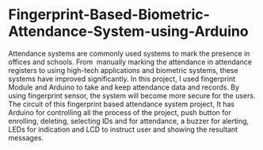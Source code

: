 # Fingerprint-Based-Biometric-Attendance-System-using-Arduino
Attendance systems are commonly used systems to mark the presence in offices and schools. From  manually marking the attendance in attendance registers to using high-tech applications and biometric systems, these systems have improved significantly. In this project, I used fingerprint Module and Arduino to take and keep attendance data and records. By using fingerprint sensor, the system will become more secure for the users. The circuit of this fingerprint based attendance system project, It has Arduino for controlling all the process of the project, push button for enrolling, deleting, selecting IDs and for attendance, a buzzer for alerting, LEDs for indication and LCD to instruct user and showing the resultant messages.
